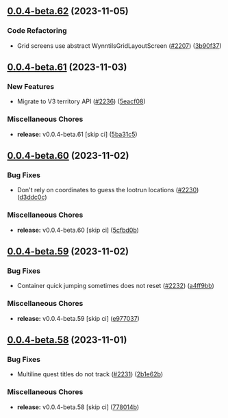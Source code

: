 ## [0.0.4-beta.62](https://github.com/Wynntils/Artemis/compare/v0.0.4-beta.61...v0.0.4-beta.62) (2023-11-05)


### Code Refactoring

* Grid screens use abstract WynntilsGridLayoutScreen ([#2207](https://github.com/Wynntils/Artemis/issues/2207)) ([3b90f37](https://github.com/Wynntils/Artemis/commit/3b90f37eebeba346b365b8bb4b53621126123983))

## [0.0.4-beta.61](https://github.com/Wynntils/Artemis/compare/v0.0.4-beta.60...v0.0.4-beta.61) (2023-11-03)


### New Features

* Migrate to V3 territory API ([#2236](https://github.com/Wynntils/Artemis/issues/2236)) ([5eacf08](https://github.com/Wynntils/Artemis/commit/5eacf08032ce1a39fff8b8fa6f99f7f4e7f5ef99))


### Miscellaneous Chores

* **release:** v0.0.4-beta.61 [skip ci] ([5ba31c5](https://github.com/Wynntils/Artemis/commit/5ba31c54af4d670d04f987a143034fb417c1ec2b))

## [0.0.4-beta.60](https://github.com/Wynntils/Artemis/compare/v0.0.4-beta.59...v0.0.4-beta.60) (2023-11-02)


### Bug Fixes

* Don't rely on coordinates to guess the lootrun locations ([#2230](https://github.com/Wynntils/Artemis/issues/2230)) ([d3ddc0c](https://github.com/Wynntils/Artemis/commit/d3ddc0c9d9eeaf82425d3c48881a4319101b846b))


### Miscellaneous Chores

* **release:** v0.0.4-beta.60 [skip ci] ([5cfbd0b](https://github.com/Wynntils/Artemis/commit/5cfbd0b73e0a595bf37f863957a6a2e7b92fa555))

## [0.0.4-beta.59](https://github.com/Wynntils/Artemis/compare/v0.0.4-beta.58...v0.0.4-beta.59) (2023-11-02)


### Bug Fixes

* Container quick jumping sometimes does not reset ([#2232](https://github.com/Wynntils/Artemis/issues/2232)) ([a4ff9bb](https://github.com/Wynntils/Artemis/commit/a4ff9bb9caf9dd7a468598e455b0a6b628ac0550))


### Miscellaneous Chores

* **release:** v0.0.4-beta.59 [skip ci] ([e977037](https://github.com/Wynntils/Artemis/commit/e9770372bfb28936226e07cd1d80eb23c31a87f3))

## [0.0.4-beta.58](https://github.com/Wynntils/Artemis/compare/v0.0.4-beta.57...v0.0.4-beta.58) (2023-11-01)


### Bug Fixes

* Multiline quest titles do not track ([#2231](https://github.com/Wynntils/Artemis/issues/2231)) ([2b1e62b](https://github.com/Wynntils/Artemis/commit/2b1e62b386ba8dbea8e4e64bb61dab79a245f096))


### Miscellaneous Chores

* **release:** v0.0.4-beta.58 [skip ci] ([778014b](https://github.com/Wynntils/Artemis/commit/778014bf51601a8bb3caff5c90419016e48352fa))

